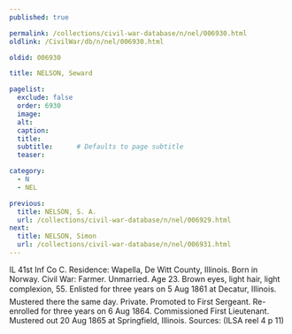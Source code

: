 ```yaml
---
published: true

permalink: /collections/civil-war-database/n/nel/006930.html
oldlink: /CivilWar/db/n/nel/006930.html

oldid: 006930

title: NELSON, Seward

pagelist:
  exclude: false
  order: 6930
  image: 
  alt:
  caption:
  title:
  subtitle:      # Defaults to page subtitle
  teaser:

category: 
  - N 
  - NEL

previous:
  title: NELSON, S. A.
  url: /collections/civil-war-database/n/nel/006929.html  
next:
  title: NELSON, Simon
  url: /collections/civil-war-database/n/nel/006931.html   
---
```

IL 41st Inf Co C. Residence: Wapella, De Witt County, Illinois. Born in Norway. Civil War: Farmer. Unmarried. Age 23. Brown eyes, light hair, light complexion, 5&#146;5&#148;. Enlisted for three years on 5 Aug 1861 at Decatur, Illinois. Mustered there the same day. Private. Promoted to First Sergeant. Re-enrolled for three years on 6 Aug 1864. Commissioned First Lieutenant. Mustered out 20 Aug 1865 at Springfield, Illinois. Sources: (ILSA reel 4 p 11)